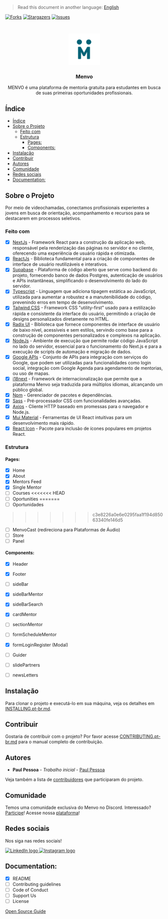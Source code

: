 > Read this document in another language: [English](README.md)

[![Forks][forks-shield]][forks-url]
[![Stargazers][stars-shield]][stars-url]
[![Issues][issues-shield]][issues-url]

<br />
<p align="center">
  <a href="https://www.menvo.com.br/">
    <img 
      src="https://raw.githubusercontent.com/paulpessoa/menvo/main/public/images/logo512.png"
      alt="Menvo, a letra M na cor verde com dois pontos, assim fica similar a duas pessoas dando as mãos." 
      width="100" 
      height="100"
    />
  </a>
</p>
  
<h3 align="center">Menvo</h3>

<p align="center">
 MENVO é uma plataforma de mentoria gratuita para estudantes em busca de suas primeiras oportunidades profissionais. 
  <br /> 
</p>

## Índice

- [Índice](#índice)
- [Sobre o Projeto](#sobre-o-projeto)
  - [Feito com](#feito-com)
  - [Estrutura](#estrutura)
    - [Pages:](#pages)
    - [Components:](#components)
- [Instalação](#instalação)
- [Contribuir](#contribuir)
- [Autores](#autores)
- [Comunidade](#comunidade)
- [Redes sociais](#redes-sociais)
- [Documentation:](#documentation)

## Sobre o Projeto

 Por meio de videochamadas, conectamos profissionais experientes a jovens em busca de orientação, acompanhamento e recursos para se destacarem em processos seletivos.

### Feito com

- [x] [NextJs](https://nextjs.org/) - Framework React para a construção da aplicação web, responsável pela renderização das páginas no servidor e no cliente, oferecendo uma experiência de usuário rápida e otimizada.
- [x] [ReactJs](https://react.dev/) - Biblioteca fundamental para a criação de componentes de interface de usuário reutilizáveis e interativos.
- [x] [Supabase](https://supabase.com/) - Plataforma de código aberto que serve como backend do projeto, fornecendo banco de dados Postgres, autenticação de usuários e APIs instantâneas, simplificando o desenvolvimento do lado do servidor.
- [x] [Typescript](https://www.typescriptlang.org/) - Linguagem que adiciona tipagem estática ao JavaScript, utilizada para aumentar a robustez e a manutenibilidade do código, prevenindo erros em tempo de desenvolvimento.
- [x] [Tailwind CSS](https://tailwindcss.com/) - Framework CSS "utility-first" usado para a estilização rápida e consistente da interface do usuário, permitindo a criação de designs personalizados diretamente no HTML.
- [x] [Radix UI](https://www.radix-ui.com/) - Biblioteca que fornece componentes de interface de usuário de baixo nível, acessíveis e sem estilos, servindo como base para a construção de componentes personalizados e complexos na aplicação.
- [x] [NodeJs](https://nodejs.org/en) - Ambiente de execução que permite rodar código JavaScript no lado do servidor, essencial para o funcionamento do Next.js e para a execução de scripts de automação e migração de dados.
- [x] [Google APIs](https://cloud.google.com/apis) - Conjunto de APIs para integração com serviços do Google, que podem ser utilizadas para funcionalidades como login social, integração com Google Agenda para agendamento de mentorias, ou uso de mapas.
- [x] [i18next](https://www.i18next.com/) - Framework de internacionalização que permite que a plataforma Menvo seja traduzida para múltiplos idiomas, alcançando um público global.
- [x] [Npm](https://npmjs.com/) - Gerenciador de pacotes e dependências.
- [x] [Sass](https://sass-lang.com/install) - Pré-processador CSS com funcionalidades avançadas.
- [x] [Axios](https://axios-http.com/ptbr/docs/intro) - Cliente HTTP baseado em promessas para o navegador e Node.js.
- [x] [Mui Material](https://mui.com/) - Ferramentas de UI React intuitivas para um desenvolvimento mais rápido.
- [x] [React Icon](https://react-icons.github.io/react-icons/) - Pacote para inclusão de ícones populares em projetos React.

### Estrutura
  #### Pages:
  - [x] Home
  - [x] About
  - [x] Mentors Feed
  - [x] Single Mentor
  - [ ] Courses
<<<<<<< HEAD
  - [ ] Oportunities
=======
  - [ ] Oportunidades
>>>>>>> c3e8226a0e6e0295faa1f194d85063340fe146d5
  - [ ] MenvoCast (redireciona para Plataformas de Áudio)
  - [ ] Store
  - [ ] Panel

#### Components:
  - [x] Header
  - [x] Footer
  - [ ] sideBar
  - [x] sideBarMentor
  - [x] sideBarSearch
  - [x] cardMentor
  - [ ] sectionMentor
  - [ ] formScheduleMentor
  - [x] formLoginRegister (Modal)
  - [ ] Guider
  - [ ] slidePartners
  - [ ] newsLetters


## Instalação
Para clonar o projeto e executá-lo em sua máquina, veja os detalhes em [INSTALLING.pt-br.md](INSTALLING.pt-br.md).

## Contribuir
Gostaria de contribuir com o projeto? Por favor acesse [CONTRIBUTING.pt-br.md](CONTRIBUTING.pt-br.md) para o manual completo de contribuição.

## Autores
- **Paul Pessoa** - _Trabalho inicial_ - [Paul Pessoa](https://github.com/paulpessoa)

Veja também a lista de [contribuidores](https://www.menvo.com.br/volunteers) que participaram do projeto.

## Comunidade
Temos uma comunidade exclusiva do Menvo no Discord. Interessado? [Participe](https://discord.gg/xxxxxxxx)!
Acesse nossa [plataforma](https://www.menvo.com.br/)!

## Redes sociais
Nos siga nas redes sociais!
<th>
 <td>
    <a href="https://www.linkedin.com/company/menvo/"  target="_blank">
      <img 
        src="https://cdn-icons-png.flaticon.com/512/174/174857.png" 
        width="30px" 
        height="30px" 
        alt="LinkedIn logo"
      />
    </a>
  </td>
  <td>
    <a href="https://www.instagram.com/menvobr/"  target="_blank">
      <img 
        src="https://upload.wikimedia.org/wikipedia/commons/thumb/5/58/Instagram-Icon.png/480px-Instagram-Icon.png"
        width="30px"
        height="30px"
        alt="Instagram logo"
      />
    </a>
  </td>
</th>

## Documentation:
- [x] README
- [ ] Contributing guidelines
- [ ] Code of Conduct
- [ ] Support Us
- [ ] License

<a href="https://opensource.guide/pt/starting-a-project/" target="_blank">Open Source Guide</a>

[forks-shield]: https://img.shields.io/github/forks/paulpessoa/menvo.svg?style=flat-square
[forks-url]: https://github.com/paulpessoa/menvo/network/members
[stars-shield]: https://img.shields.io/github/stars/paulpessoa/menvo.svg?style=flat-square
[stars-url]: https://github.com/paulpessoa/menvo/stargazers
[issues-shield]: https://img.shields.io/github/issues/paulpessoa/menvo.svg?style=flat-square
[issues-url]: https://github.com/paulpessoa/menvo/issues